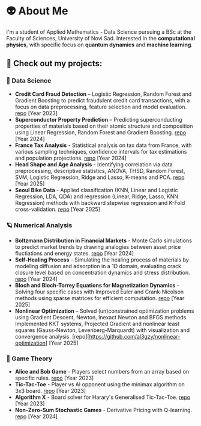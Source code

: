 # 👽 About Me

I'm a student of Applied Mathematics - Data Science pursuing a BSc at the Faculty of Sciences, University of Novi Sad. Interested in the **computational physics**, with specific focus on **quantum dynamics** and **machine learning**.

## 🚀 Check out my projects:

### 🤖 Data Science
- **Credit Card Fraud Detection** – Logistic Regression, Random Forest and Gradient Boosting to predict fraudulent credit card transactions, with a focus on data preprocessing, feature selection and model evaluation. [repo](https://github.com/al3gzy/credit_card_fraud) [Year 2023]
- **Superconductor Property Prediction** – Predicting superconducting properties of materials based on their atomic structure and composition using Linear Regression, Random Forest and Gradient Boosting. [repo](https://github.com/al3gzy/superconductor_property) [Year 2024]
- **France Tax Analysis** - Statistical analysis on tax data from France, with various sampling techniques, confidence intervals for tax estimations and population projections. [repo](https://github.com/al3gzy/france-tax) [Year 2024]
- **Head Shape and Age Analysis** - Identifying correlation via data preprocessing, descriptive statistics, ANOVA, THSD, Random Forest, SVM, Logistic Regression, Ridge and Lasso, K-means and PCA. [repo](https://github.com/al3gzy/head_shape_and_age) [Year 2025]
- **Seoul Bike Data** - Applied classification (KNN, Linear and Logistic Regression, LDA, QDA) and regression (Linear, Ridge, Lasso, KNN Regression) methods with backward stepwise regression and K-Fold cross-validation. [repo](https://github.com/al3gzy/seoulbikedata) [Year 2025]

### 🪐 Numerical Analysis
- **Boltzmann Distribution in Financial Markets** - Monte Carlo simulations to predict market trends by drawing analogies between asset price fluctiations and energy states. [repo](https://github.com/al3gzy/boltzmann_financial_markets) [Year 2024]
- **Self-Healing Process** - Simulating the healing process of materials by modeling diffusion and adsorption in a 1D domain, evaluating crack closure level based on concentration dynamics and stress distribution. [repo](https://github.com/al3gzy/self_healing_rd_eq) [Year 2024]
- **Bloch and Bloch-Torrey Equations for Magnetization Dynamics** - Solving four specific cases with Improved Euler and Crank-Nicolson methods using sparse matrices for efficient computation. [repo](https://github.com/al3gzy/bloch_numerical) [Year 2025]
- **Nonlinear Optimization** – Solved (un)constrained optimization problems using Gradient Descent, Newton, Inexact Newton and BFGS methods. Implemented KKT systems, Projected Gradient and nonlinear least squares (Gauss-Newton, Levenberg-Marquardt) with visualization and convergence analysis. [repo][https://github.com/al3gzy/nonlinear-optimization] [Year 2025]

### 🎲 Game Theory
- **Alice and Bob Game** - Players select numbers from an array based on specific rules. [repo](https://github.com/al3gzy/alisa-bob) [Year 2023]
- **Tic-Tac-Toe** - Player vs AI opponent using the minimax algorithm on 3x3 board. [repo](https://github.com/al3gzy/tic_tac_toe) [Year 2023]
- **Algorithm X** - Board solver for Harary's Generalised Tic-Tac-Toe. [repo](https://github.com/al3gzy/animal_t3) [Year 2023]
- **Non-Zero-Sum Stochastic Games** - Derivative Pricing with Q-learning. [repo](https://github.com/al3gzy/q-learning_non-zero-sum) [Year 2024]
